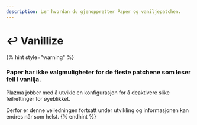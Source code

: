 ```yaml
---
description: Lær hvordan du gjenoppretter Paper og vaniljepatchen.
---
```


# ↩️ Vanillize

{% hint style="warning" %}

### Paper har ikke valgmuligheter for de fleste patchene som løser feil i vanilja.

Plazma jobber med å utvikle en konfigurasjon for å deaktivere slike feilrettinger for øyeblikket.

Derfor er denne veiledningen fortsatt under utvikling og informasjonen kan endres når som helst.
{% endhint %}
